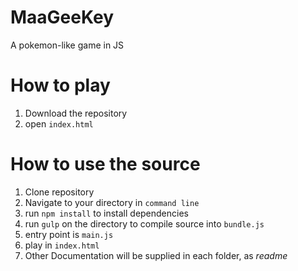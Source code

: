 MaaGeeKey
=========

A pokemon-like game in JS


How to play
==========
1. Download the repository
2. open `index.html`


How to use the source
========
1. Clone repository
2. Navigate to your directory in `command line`
2. run `npm install` to install dependencies
3. run `gulp` on the directory to compile source into `bundle.js`
4. entry point is `main.js`
5. play in `index.html`
6. Other Documentation will be supplied in each folder, as _readme_
